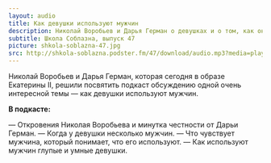```yaml
---
layout: audio
title: Как девушки используют мужчин
description: Николай Воробьев и Дарья Герман о девушках и о том, как они используют мужчин.
subtitle: Школа Соблазна, выпуск 47
picture: shkola-soblazna-47.jpg
src: http://shkola-soblazna.podster.fm/47/download/audio.mp3?media=player
---
```


Николай Воробьев и Дарья Герман, которая сегодня в образе Екатерины II, решили посвятить подкаст обсуждению одной очень интересной темы — как девушки используют мужчин.

**В подкасте:**

— Откровения Николая Воробьева и минутка честности от Дарьи Герман.
— Когда у девушки несколько мужчин.
— Что чувствует мужчина, который понимает, что его используют.
— Как используют мужчин глупые и умные девушки. 
